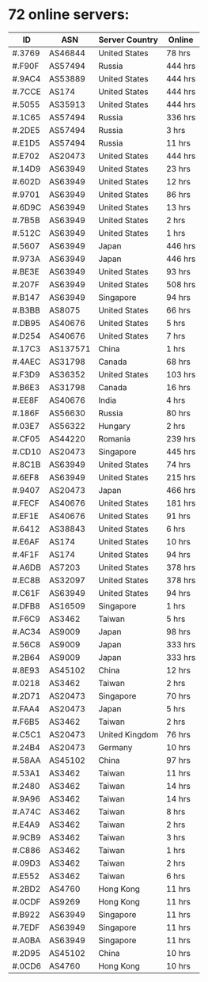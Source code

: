 # 72 online servers:

| ID | ASN | Server Country | Online |
| ------ | ------ | ------ | ------ |
| #.3769 | AS46844 | United States | 78 hrs |
| #.F90F | AS57494 | Russia | 444 hrs |
| #.9AC4 | AS53889 | United States | 444 hrs |
| #.7CCE | AS174 | United States | 444 hrs |
| #.5055 | AS35913 | United States | 444 hrs |
| #.1C65 | AS57494 | Russia | 336 hrs |
| #.2DE5 | AS57494 | Russia | 3 hrs |
| #.E1D5 | AS57494 | Russia | 11 hrs |
| #.E702 | AS20473 | United States | 444 hrs |
| #.14D9 | AS63949 | United States | 23 hrs |
| #.602D | AS63949 | United States | 12 hrs |
| #.9701 | AS63949 | United States | 86 hrs |
| #.6D9C | AS63949 | United States | 13 hrs |
| #.7B5B | AS63949 | United States | 2 hrs |
| #.512C | AS63949 | United States | 1 hrs |
| #.5607 | AS63949 | Japan | 446 hrs |
| #.973A | AS63949 | Japan | 446 hrs |
| #.BE3E | AS63949 | United States | 93 hrs |
| #.207F | AS63949 | United States | 508 hrs |
| #.B147 | AS63949 | Singapore | 94 hrs |
| #.B3BB | AS8075 | United States | 66 hrs |
| #.DB95 | AS40676 | United States | 5 hrs |
| #.D254 | AS40676 | United States | 7 hrs |
| #.17C3 | AS137571 | China | 1 hrs |
| #.4AEC | AS31798 | Canada | 68 hrs |
| #.F3D9 | AS36352 | United States | 103 hrs |
| #.B6E3 | AS31798 | Canada | 16 hrs |
| #.EE8F | AS40676 | India | 4 hrs |
| #.186F | AS56630 | Russia | 80 hrs |
| #.03E7 | AS56322 | Hungary | 2 hrs |
| #.CF05 | AS44220 | Romania | 239 hrs |
| #.CD10 | AS20473 | Singapore | 445 hrs |
| #.8C1B | AS63949 | United States | 74 hrs |
| #.6EF8 | AS63949 | United States | 215 hrs |
| #.9407 | AS20473 | Japan | 466 hrs |
| #.FECF | AS40676 | United States | 181 hrs |
| #.EF1E | AS40676 | United States | 91 hrs |
| #.6412 | AS38843 | United States | 6 hrs |
| #.E6AF | AS174 | United States | 10 hrs |
| #.4F1F | AS174 | United States | 94 hrs |
| #.A6DB | AS7203 | United States | 378 hrs |
| #.EC8B | AS32097 | United States | 378 hrs |
| #.C61F | AS63949 | United States | 94 hrs |
| #.DFB8 | AS16509 | Singapore | 1 hrs |
| #.F6C9 | AS3462 | Taiwan | 5 hrs |
| #.AC34 | AS9009 | Japan | 98 hrs |
| #.56C8 | AS9009 | Japan | 333 hrs |
| #.2B64 | AS9009 | Japan | 333 hrs |
| #.8E93 | AS45102 | China | 12 hrs |
| #.0218 | AS3462 | Taiwan | 2 hrs |
| #.2D71 | AS20473 | Singapore | 70 hrs |
| #.FAA4 | AS20473 | Japan | 5 hrs |
| #.F6B5 | AS3462 | Taiwan | 2 hrs |
| #.C5C1 | AS20473 | United Kingdom | 76 hrs |
| #.24B4 | AS20473 | Germany | 10 hrs |
| #.58AA | AS45102 | China | 97 hrs |
| #.53A1 | AS3462 | Taiwan | 11 hrs |
| #.2480 | AS3462 | Taiwan | 14 hrs |
| #.9A96 | AS3462 | Taiwan | 14 hrs |
| #.A74C | AS3462 | Taiwan | 8 hrs |
| #.E4A9 | AS3462 | Taiwan | 2 hrs |
| #.9CB9 | AS3462 | Taiwan | 3 hrs |
| #.C886 | AS3462 | Taiwan | 1 hrs |
| #.09D3 | AS3462 | Taiwan | 2 hrs |
| #.E552 | AS3462 | Taiwan | 6 hrs |
| #.2BD2 | AS4760 | Hong Kong | 11 hrs |
| #.0CDF | AS9269 | Hong Kong | 11 hrs |
| #.B922 | AS63949 | Singapore | 11 hrs |
| #.7EDF | AS63949 | Singapore | 11 hrs |
| #.A0BA | AS63949 | Singapore | 11 hrs |
| #.2D95 | AS45102 | China | 10 hrs |
| #.0CD6 | AS4760 | Hong Kong | 10 hrs |

